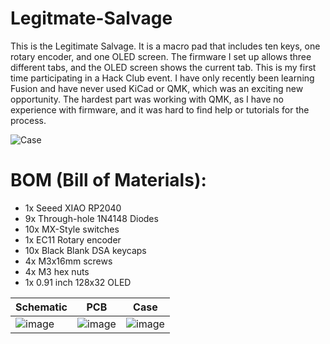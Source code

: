 # Legitmate-Salvage
This is the Legitimate Salvage. It is a macro pad that includes ten keys, one rotary encoder, and one OLED screen. The firmware I set up allows three different tabs, and the OLED screen shows the current tab. This is my first time participating in a Hack Club event. I have only recently been learning Fusion and have never used KiCad or QMK, which was an exciting new opportunity. The hardest part was working with QMK, as I have no experience with firmware, and it was hard to find help or tutorials for the process.

![Case](https://github.com/user-attachments/assets/4cba2cac-ebd2-4dac-b88c-ef9376c2fc52)

# BOM (Bill of Materials):
- 1x Seeed XIAO RP2040
- 9x Through-hole 1N4148 Diodes
- 10x MX-Style switches
- 1x EC11 Rotary encoder
- 10x Black Blank DSA keycaps
- 4x M3x16mm screws
- 4x M3 hex nuts
- 1x 0.91 inch 128x32 OLED


| Schematic | PCB | Case|
|----------|-----|-----|
|![image](https://github.com/user-attachments/assets/7cdfeba9-f5a0-4bcc-97e6-304b6ee37472)|![image](https://github.com/user-attachments/assets/5d4d4ce4-2c01-4b98-9a36-7dbc03879420)|![image](https://github.com/user-attachments/assets/ede3ee64-54af-4f15-8f28-0d68c0459083)|



